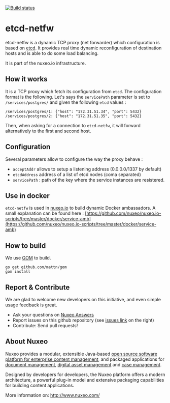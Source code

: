[![Build status](https://api.travis-ci.org/nuxeo/etcd-netfw.svg)](https://travis-ci.org/nuxeo/etcd-netfw)

etcd-netfw
==========

etcd-netfw is a dynamic TCP proxy (net forwarder) which configuration is based on [etcd](https://github.com/coreos/etcd). It provides real time dynamic reconfiguration of destination hosts and is able to do some load balancing.

It is part of the nuxeo.io infrastructure.


How it works
------------

It is a TCP proxy which fetch its configuration from `etcd`. The configuration format is the following. Let's says the `servicePath` parameter is set to `/services/postgres/` and given the following `etcd` values :

    /services/postgres/1: {"host": "172.31.51.34", "port": 5432}
    /services/postgres/2: {"host": "172.31.51.35", "port": 5432}

Then, when asking for a connection to `etcd-netfw`, it will forward alternatively to the first and second host.

Configuration
-------------

Several parameters allow to configure the way the proxy behave :

 * `acceptAddr` allows to setup a listening address (0.0.0.0/1337 by default)
 * `etcdAddress` address of a list of etcd nodes (coma separated)
 * `servicePath` : path of the key where the service instances are resistered.

Use in docker
-------------

`etcd-netfw` is used in [nuxeo.io](https://github.com/nuxeo/nuxeo.io) to build dynamic Docker ambassadors. A small explanation can be found here : [https://github.com/nuxeo/nuxeo.io-scripts/tree/master/docker/service-amb](https://github.com/nuxeo/nuxeo.io-scripts/tree/master/docker/service-amb)

How to build
------------

We use [GOM](https://github.com/mattn/gom) to build.

    go get github.com/mattn/gom
    gom install


Report & Contribute
-------------------

We are glad to welcome new developers on this initiative, and even simple usage feedback is great.
- Ask your questions on [Nuxeo Answers](http://answers.nuxeo.com)
- Report issues on this github repository (see [issues link](http://github.com/nuxeo/etcd-netfw/issues) on the right)
- Contribute: Send pull requests!


About Nuxeo
-----------

Nuxeo provides a modular, extensible Java-based
[open source software platform for enterprise content management](http://www.nuxeo.com/en/products/ep),
and packaged applications for [document management](http://www.nuxeo.com/en/products/document-management),
[digital asset management](http://www.nuxeo.com/en/products/dam) and
[case management](http://www.nuxeo.com/en/products/case-management).

Designed by developers for developers, the Nuxeo platform offers a modern
architecture, a powerful plug-in model and extensive packaging
capabilities for building content applications.

More information on: <http://www.nuxeo.com/>
